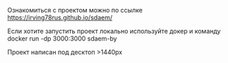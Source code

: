  
Ознакомиться с проектом можно по ссылке https://irving78rus.github.io/sdaem/

Если хотите запустить проект локально используйте докер и команду docker run -dp 3000:3000 sdaem-by

Проект написан под деcктоп >1440px
